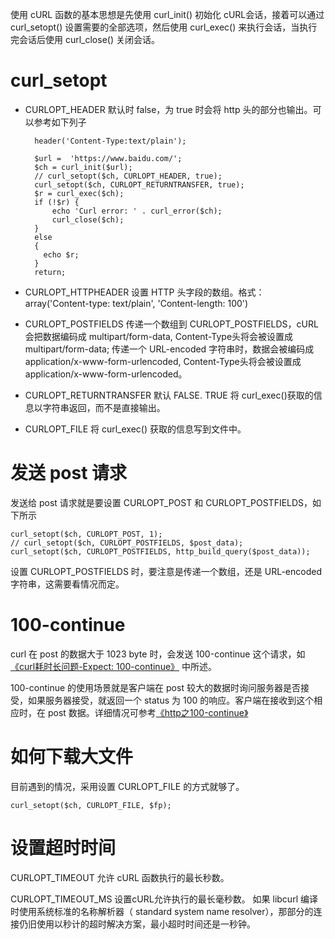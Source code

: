 使用 cURL 函数的基本思想是先使用 curl_init() 初始化 cURL会话，接着可以通过 curl_setopt() 设置需要的全部选项，然后使用 curl_exec() 来执行会话，当执行完会话后使用 curl_close() 关闭会话。

# curl_setopt
* CURLOPT_HEADER
    默认时 false，为 true 时会将 http 头的部分也输出。可以参考如下列子

        header('Content-Type:text/plain');  

        $url =  'https://www.baidu.com/';
        $ch = curl_init($url);
        // curl_setopt($ch, CURLOPT_HEADER, true);
        curl_setopt($ch, CURLOPT_RETURNTRANSFER, true);
        $r = curl_exec($ch);
        if (!$r) {
            echo 'Curl error: ' . curl_error($ch);
            curl_close($ch);
        }
        else
        {
          echo $r;
        }
        return;


* CURLOPT_HTTPHEADER
    设置 HTTP 头字段的数组。格式： array('Content-type: text/plain', 'Content-length: 100') 

* CURLOPT_POSTFIELDS
    传递一个数组到 CURLOPT_POSTFIELDS，cURL会把数据编码成 multipart/form-data, Content-Type头将会被设置成 multipart/form-data; 传递一个 URL-encoded 字符串时，数据会被编码成 application/x-www-form-urlencoded, Content-Type头将会被设置成 application/x-www-form-urlencoded。

* CURLOPT_RETURNTRANSFER
    默认 FALSE. TRUE 将 curl_exec()获取的信息以字符串返回，而不是直接输出。   
* CURLOPT_FILE
    将 curl_exec() 获取的信息写到文件中。

# 发送 post 请求
发送给 post 请求就是要设置 CURLOPT_POST 和 CURLOPT_POSTFIELDS，如下所示

    curl_setopt($ch, CURLOPT_POST, 1);
    // curl_setopt($ch, CURLOPT_POSTFIELDS, $post_data);
    curl_setopt($ch, CURLOPT_POSTFIELDS, http_build_query($post_data));

设置 CURLOPT_POSTFIELDS 时，要注意是传递一个数组，还是 URL-encoded 字符串，这需要看情况而定。

# 100-continue
curl 在 post 的数据大于 1023 byte 时，会发送 100-continue 这个请求，如 [《curl耗时长问题-Expect: 100-continue》][1] 中所述。

100-continue 的使用场景就是客户端在 post 较大的数据时询问服务器是否接受，如果服务器接受，就返回一个 status 为 100 的响应。客户端在接收到这个相应时，在 post 数据。详细情况可参考[《http之100-continue》][2]

# 如何下载大文件
目前遇到的情况，采用设置 CURLOPT_FILE 的方式就够了。

    curl_setopt($ch, CURLOPT_FILE, $fp);

# 设置超时时间    
CURLOPT_TIMEOUT 允许 cURL 函数执行的最长秒数。  

CURLOPT_TIMEOUT_MS  设置cURL允许执行的最长毫秒数。 如果 libcurl 编译时使用系统标准的名称解析器（ standard system name resolver），那部分的连接仍旧使用以秒计的超时解决方案，最小超时时间还是一秒钟。  

[1]: http://www.snooda.com/read/322 "curl耗时长问题-Expect: 100-continue "
[2]: http://www.cnblogs.com/tekkaman/archive/2013/04/03/2997781.html "http之100-continue"